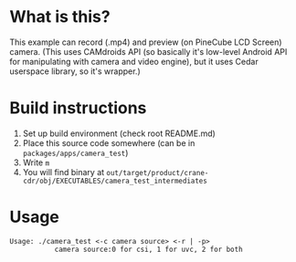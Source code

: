 # What is this?

This example can record (.mp4) and preview (on PineCube LCD Screen) camera.
(This uses CAMdroids API (so basically it's low-level Android API for manipulating with camera and video engine),
but it uses Cedar userspace library, so it's wrapper.)

# Build instructions

1. Set up build environment (check root README.md)
2. Place this source code somewhere (can be in `packages/apps/camera_test`)
3. Write `m`
4. You will find binary at `out/target/product/crane-cdr/obj/EXECUTABLES/camera_test_intermediates`

# Usage

```
Usage: ./camera_test <-c camera source> <-r | -p>
           camera source:0 for csi, 1 for uvc, 2 for both
```